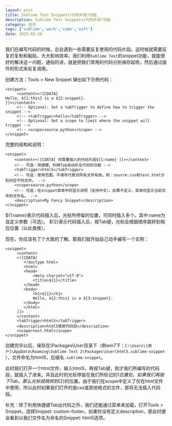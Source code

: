 ```yaml
---
layout: post
title: Sublime Text Snippets(代码片段)功能
description: Sublime Text Snippets(代码片段)功能
category: 技术
tags: ['sublime','work','code','soft']
date: 2015-02-28
---
```

我们在编写代码的时候，总会遇到一些需要反复使用的代码片段。这时候就需要反复的复制和黏贴，大大影响效率。我们利用`Sublime Text`的snippet功能，就能很好的解决这一问题。通俗的讲，就是把我们常用的代码分别保存起啦，然后通过插件的形式来反复调用。
<!-- more -->
创建方法：Tools > New Snippet
弹出如下示例代码：

    <snippet>
         <content><![CDATA[
    Hello, ${1:this} is a ${2:snippet}.
    ]]></content>
         <!-- Optional: Set a tabTrigger to define how to trigger the snippet -->
         <!-- <tabTrigger>hello</tabTrigger> -->
         <!-- Optional: Set a scope to limit where the snippet will trigger -->
         <!-- <scope>source.python</scope> -->
    </snippet>

完整的结构和说明：

    <snippet>
        <content><![CDATA[ 你需要插入的代码片段${1:name} ]]></content>
        <!-- 可选：快捷键，利用Tab自动补全代码的功能 -->
        <tabTrigger>html5</tabTrigger>
        <!-- 可选：使用范围，不填写代表对所有文件有效。附：source.css和test.html分别对应不同文件。 -->
        <scope>source.python</scope>
        <!-- 可选：在snippet菜单中的显示说明（支持中文）。如果不定义，菜单则显示当前文件的文件名。 -->
        <description>My Fancy Snippet</description>
    </snippet>

${1:name}表示代码插入后，光标所停留的位置，可同时插入多个。其中:name为自定义参数（可选）。
${2}表示代码插入后，按Tab键，光标会根据顺序跳转到相应位置（以此类推）。

现在，你应该有了个大致的了解。那我们就开始自己动手编写一个实例：

    <snippet>
         <content>
         <![CDATA[
            <!doctype html> 
            <html> 
            <head> 
                <meta charset="utf-8"> 
                <title>${1}</title> 
            </head>
            <body>
                <h1>${1}</h1>
                Hello, ${2:this} is a ${3:snippet}.
            </body>
            </html>
         ]]>
         </content>
         <tabTrigger>html5</tabTrigger>
         <description>html5框架代码段</description>
         <scope>text.html</scope>
    </snippet>

创建完毕以后，保存在\Packages\User目录下（例win7下：`C:\Users\[用户]\AppData\Roaming\Sublime Text 2\Packages\User\html5.sublime-snippet`  ），文件命名为html5，后缀名`.sublime-snippet`。

此时我们打开一个html文件，输入html5，再按Tab键，刚才我们所编写的代码段，就插入了进来。并且此时的光标停留在我们所标记的${1}位置处，如果我们再按下Tab，那么光标就跳转到${2}的位置。由于我们在scope中定义了仅在html文件中使用，所以此时如果我们打开的是css或其他格式的文件，那将无法插入代码段。

补充：除了利用快捷键Tab出代码之外，我们还能通过菜单来加载，打开Tools > Snippet，选择Snippet: custom-footer。如果你没有定义description，那此时便会看到以我们文件名为命名的Snippet: html5选项。
